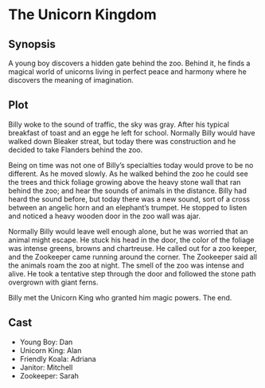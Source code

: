 # The Unicorn Kingdom

## Synopsis

A young boy discovers a hidden gate behind the zoo.
Behind it, he finds a magical world of unicorns living in perfect peace and harmony where he discovers the meaning of imagination.

## Plot

Billy woke to the sound of traffic, the sky was gray.
After his typical breakfast of toast and an egge he left for school.
Normally Billy would have walked down Bleaker streat, but today there was construction and he decided to take Flanders behind the zoo.

Being on time was not one of Billy’s specialties today would prove to be no different.
As he moved slowly.
As he walked behind the zoo he could see the trees and thick foliage growing above the heavy stone wall that ran behind the zoo; and hear the sounds of animals in the distance.
Billy had heard the sound before, but today there was a new sound, sort of a cross between an angelic horn and an elephant’s trumpet.
He stopped to listen and noticed a heavy wooden door in the zoo wall was ajar.

Normally Billy would leave well enough alone, but he was worried that an animal might escape.
He stuck his head in the door, the color of the foliage was intense greens, browns and chartreuse. He called out for a zoo keeper, and the Zookeeper came running around the corner.  The Zookeeper said all the animals roam the zoo at night.
The smell of the zoo was intense and alive.
He took a tentative step through the door and followed the stone path overgrown with giant ferns.

Billy met the Unicorn King who granted him magic powers.
The end.

## Cast

* Young Boy: Dan
* Unicorn King: Alan
* Friendly Koala: Adriana
* Janitor: Mitchell
* Zookeeper: Sarah

